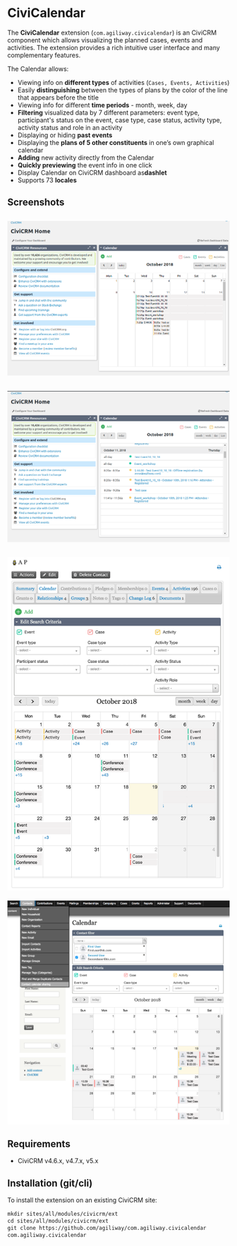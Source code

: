 # CiviCalendar

The **CiviCalendar** extension (`com.agiliway.civicalendar`) is an CiviCRM component which allows visualizing the planned cases, events and activities. The extension provides a rich intuitive user interface and many complementary features.

The Calendar allows:
* Viewing info on **different types** of activities (`Cases, Events, Activities`)
* Easily **distinguishing** between the types of plans by the color of the line that appears before the title
* Viewing info for different **time periods** - month, week, day
* **Filtering** visualized data by 7 different parameters: event type, participant's status on the event, case type, case status, activity type, activity status and role in an activity
* Displaying or hiding **past events**
* Displaying the **plans of 5 other constituents** in one’s own graphical calendar
* **Adding** new activity directly from the Calendar
* **Quickly previewing** the event info in one click​
* Display Calendar on CiviCRM dashboard as **​dashlet**
* Supports 73 ​**locales**

## Screenshots

![Screenshot](/img/calendar_dashlet.png)
---
![Screenshot](/img/calendar_dashlet_list.png)
---
![Screenshot](/img/calendar_view.png)
---
![Screenshot](/img/calendar_sharing.png)


## Requirements

 * CiviCRM v4.6.x, v4.7.x, v5.x

## Installation (git/cli)
 
To install the extension on an existing CiviCRM site:
```
mkdir sites/all/modules/civicrm/ext
cd sites/all/modules/civicrm/ext
git clone https://github.com/agiliway/com.agiliway.civicalendar com.agiliway.civicalendar
```
